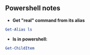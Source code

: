 ## Powershell notes
- **Get "real" command from its alias**
```powershell
Get-Alias ls
```
- **ls in powershell:**
```powershell
Get-ChildItem
```
